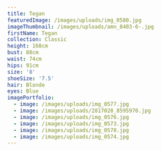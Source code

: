 ```yaml
---
title: Tegan
featuredImage: /images/uploads/img_0580.jpg
imageThumbnail: /images/uploads/amn_8403-6-.jpg
firstName: Tegan
collection: Classic
height: 168cm
bust: 88cm
waist: 74cm
hips: 91cm
size: '8'
shoeSize: '7.5'
hair: Blonde
eyes: Blue
imagePortfolio:
  - image: /images/uploads/img_0577.jpg
  - image: /images/uploads/2817028_8595970.jpg
  - image: /images/uploads/img_0576.jpg
  - image: /images/uploads/img_0573.jpg
  - image: /images/uploads/img_0578.jpg
  - image: /images/uploads/img_0574.jpg
---
```



